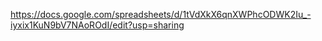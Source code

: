https://docs.google.com/spreadsheets/d/1tVdXkX6qnXWPhcODWK2Iu_-iyxix1KuN9bV7NAoROdI/edit?usp=sharing
